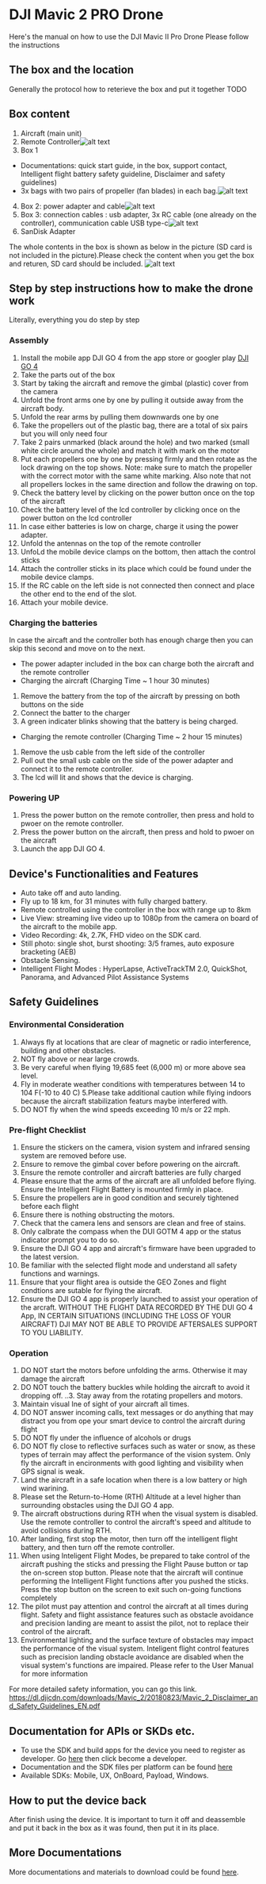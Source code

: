 # DJI Mavic 2 PRO Drone
Here's the manual on how to use the DJI Mavic II Pro Drone
Please follow the instructions

## The box and the location
Generally the protocol how to reterieve the box and put it together
TODO

## Box content
1. Aircraft (main unit)
2. Remote Controller![alt text](https://github.com/SERLatBTH/DJIMavic2Pro/blob/master/initial%20state.jpg)
3. Box 1
  * Documentations: quick start guide, in the box, support contact, Intelligent flight battery safety guideline, Disclaimer and safety guidelines)
  * 3x bags with two pairs of propeller (fan blades) in each bag.![alt text](https://github.com/SERLatBTH/DJIMavic2Pro/blob/master/instructions%20and%20propeller.jpg)
4. Box 2: power adapter and cable![alt text](https://github.com/SERLatBTH/DJIMavic2Pro/blob/master/cable%20power%20box.jpg)
5. Box 3: connection cables : usb adapter, 3x RC cable (one already on the controller), communication cable USB type-c![alt text](https://github.com/SERLatBTH/DJIMavic2Pro/blob/master/cable%20box.jpg)
6. SanDisk Adapter

The whole contents in the box is shown as below in the picture (SD card is not included in the picture).Please check the content when you get the box and returen, SD  card should be included. ![alt text](https://github.com/SERLatBTH/DJIMavic2Pro/blob/master/everything%20in%20the%20box.jpg)
## Step by step instructions how to make the drone work
Literally, everything you do step by step

### Assembly
1. Install the mobile app DJI GO 4 from the app store or googler play [DJI GO 4](https://dl.djicdn.com/downloads/RC/1212121.jpg)
2. Take the parts out of the box
3. Start by taking the aircraft and remove the gimbal (plastic) cover from the camera
4. Unfold the front arms one by one by pulling it outside away from the aircraft body.
5. Unfold the rear arms by pulling them downwards one by one
6. Take the propellers out of the plastic bag, there are a total of six pairs but you will only need four
7. Take 2 pairs unmarked (black around the hole) and two marked (small white circle around the whole) and match it with mark on the motor
8. Put each propellers one by one by pressing firmly and then rotate as the lock drawing on the top shows. Note: make sure to match the propeller with the correct motor with the same white marking. Also note that not all propellers lockes in the same direction and follow the drawing on top.
9. Check the battery level by clicking on the power button once on the top of the aircraft
10. Check the battery level of the lcd controller by clicking once on the power button on the lcd controller
11. In case either batteries is low on charge, charge it using the power adapter.
12. Unfold the antennas on the top of the remote controller 
13. UnfoLd the mobile device clamps on the bottom, then attach the control sticks
14. Attach the controller sticks in its place which could be found under the mobile device clamps.
15. If the RC cable on the left side is not connected then connect and place the other end to the end of the slot.
16. Attach your mobile device.

### Charging the batteries
In case the aircaft and the controller both has enough charge then you can skip this second and move on to the next.
+ The power adapter included in the box can charge both the aircraft and the remote controller
+ Charging the aircraft (Charging Time ~ 1 hour 30 minutes)
 1. Remove the battery from the top of the aircraft by pressing on both buttons on the side
 2. Connect the batter to the charger 
 3. A green indicater blinks showing that the battery is being charged.
+ Charging the remote controller (Charging Time ~ 2 hour 15 minutes)
 1. Remove the usb cable from the left side of the controller
 2. Pull out the small usb cable on the side of the power adapter and connect it to the remote controller.
 3. The lcd will lit and shows that the device is charging.

### Powering UP
1. Press the power button on the remote controller, then press and hold to pwoer on the remote controller.
2. Press the power button on the aircraft, then press and hold to pwoer on the aircraft
3. Launch the app DJI GO 4. 

## Device's Functionalities and Features

+ Auto take off and auto landing.
+ Fly up to 18 km, for 31 minutes with fully charged battery.
+ Remote controlled using the controller in the box with range up to 8km
+ Live View: streaming live video up to 1080p from the camera on board of the aircraft to the mobile app.
+ Video Recording: 4k, 2.7K, FHD video on the SDK card.
+ Still photo: single shot, burst shooting: 3/5 frames, auto exposure bracketing (AEB)
+ Obstacle Sensing.
+ Intelligent Flight Modes : HyperLapse, ActiveTrackTM  2.0, QuickShot, Panorama, and Advanced Pilot Assistance Systems

## Safety Guidelines
### Environmental Consideration
1. Always fly at locations that are clear of magnetic or radio interference, building and other obstacles. 
2. NOT fly above or near large crowds. 
3. Be very careful when flying 19,685 feet (6,000 m) or more above sea level. 
4. Fly in moderate weather conditions with temperatures between 14 to 104 F(-10 to 40 C) 
5.Please take additional caution while flying indoors because the aircraft stabilization featurs maybe interfered with. 
6. DO NOT fly when the wind speeds exceeding 10 m/s or 22 mph. 
### Pre-flight Checklist 
1. Ensure the stickers on the camera, vision system and infrared sensing system are removed before use. 
2. Ensure to remove the gimbal cover before powering on the aircraft.
3. Ensure the remote controller and aircraft batteries are fully charged 
4. Please ensure that the arms of the aircraft are all unfolded before flying. Ensure the Intelligent Flight Battery is mounted firmly in place. 
5. Ensure the propellers are in good condition and securely tightened before each flight
6. Ensure there is nothing obstructing the motors. 
7. Check that the camera lens and sensors are clean and free of stains.
8. Only calbrate the compass when the DUI GOTM 4 app or the status indicator prompt you to do so. 
9. Ensure the DJI GO 4 app and aircraft's firmware have been upgraded to the latest version. 
10. Be familiar with the selected flight mode and understand all safety functions and warnings.
11. Ensure that your flight area is outside the GEO Zones and flight condtions are sutable for flying the aircraft.
12. Ensure the DJI GO 4 app is properly launched to assist your operation of the arcraft. WITHOUT THE FLIGHT DATA RECORDED BY THE DUI GO 4 App, IN CERTAIN SITUATIONS (INCLUDING THE LOSS OF YOUR AIRCRAFT) DJI MAY NOT BE ABLE TO PROVIDE AFTERSALES SUPPORT TO YOU LIABILITY.
### Operation 
1. DO NOT start the motors before unfolding the arms. Otherwise it may damage the aircraft 
2. DO NOT touch the battery buckles while holding the aircraft to avoid it dropping off. ..3. Stay away from the rotating propellers and motors.
4. Maintain visual Ine of sight of your aircraft all times. 
5. DO NOT answer incoming calls, text messages or do anything that may distract you from ope your smart device to control the aircraft during flight 
6. DO NOT fly under the influence of alcohols or drugs
7. DO NOT fly close to reflective surfaces such as water or snow, as these types of terrain may affect the performance of the vision system. Only fly the aircraft in encironments with good lighting and visibility when GPS signal is weak. 
8. Land the aircraft in a safe location when there is a low battery or high wind warining.
9. Please set the Return-to-Home (RTH) Altitude at a level higher than surrounding obstacles using the DJI GO 4 app.
10. The aircraft obstructions during RTH when the visual system is disabled. Use the remote controller to control the aircraft's speed and altitude to avoid collisions during RTH.
11. After landing, first stop the motor, then turn off the intelligent flight battery, and then turn off the remote controller.
12. When using Inteligent Flight Modes, be prepared to take control of the aircraft pushing the sticks and pressing the Flight Pause button or tap the on-screen stop button. Please note that the aircraft will continue performing the Intelligent Flight functions after you pushed the sticks. Press the stop button on the screen to exit such on-going functions completely 
13. The pilot must pay attention and control the aircraft at all times during flight. Safety and flight assistance features such as obstacle avoidance and precision landing are meant to assist the pilot, not to replace their control of the aircraft. 
14. Environmental lighting and the surface texture of obstacles may impact the performance of the visual system. Inteligent flight control features such as precision landing obstacle avoidance are disabled when the visual system's functions are impaired. Please refer to the User Manual for more information
   
   
For more detailed safety information, you can go this link.
https://dl.djicdn.com/downloads/Mavic_2/20180823/Mavic_2_Disclaimer_and_Safety_Guidelines_EN.pdf

## Documentation for APIs or SKDs etc.

+ To use the SDK and build apps for the device you need to register as developer. Go [here](https://developer.dji.com/) then click become a developer.
+ Documentation and the SDK files per platform can be found [here](https://developer.dji.com/)
+ Available SDKs: Mobile, UX, OnBoard, Payload, Windows.

##  How to put the device back
After finish using the device. It is important to turn it off and deassemble and put it back in the box as it was found, then put it in its place.

## More Documentations
More documentations and materials to download could be found [here](https://www.dji.com/se/mavic-2/info#downloads).
